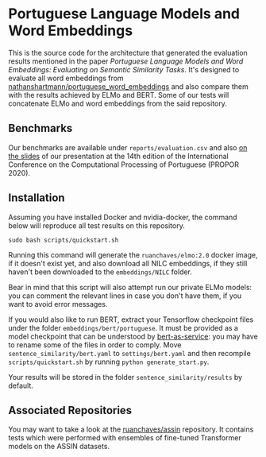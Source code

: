 Portuguese Language Models and Word Embeddings
=================

This is the source code for the architecture that generated the evaluation results mentioned in the paper *Portuguese Language Models and Word Embeddings: Evaluating on Semantic Similarity Tasks*. It's designed to evaluate all word embeddings from [nathanshartmann/portuguese_word_embeddings](https://github.com/nathanshartmann/portuguese_word_embeddings) and also compare them with the results achieved by ELMo and BERT. Some of our tests will concatenate ELMo and word embeddings from the said repository.

## Benchmarks

Our benchmarks are available under `reports/evaluation.csv` and also [on the slides]() of our presentation at the 14th edition of the International Conference on the Computational Processing of Portuguese (PROPOR 2020).

## Installation

Assuming you have installed Docker and nvidia-docker, the command below will reproduce all test results on this repository.

```
sudo bash scripts/quickstart.sh
```

Running this command will generate the `ruanchaves/elmo:2.0` docker image, if it doesn't exist yet, and also download all NILC embeddings, if they still haven't been downloaded to the `embeddings/NILC` folder.

Bear in mind that this script will also attempt run our private ELMo models: you can comment the relevant lines in case you don't have them, if you want to avoid error messages.

If you would also like to run BERT, extract your Tensorflow checkpoint files under the folder `embeddings/bert/portuguese`. It must be provided as a model checkpoint that can be understood by [bert-as-service](https://github.com/hanxiao/bert-as-service): you may have to rename some of the files in order to comply. Move `sentence_similarity/bert.yaml` to `settings/bert.yaml` and then recompile `scripts/quickstart.sh` by running `python generate_start.py`.

Your results will be stored in the folder `sentence_similarity/results` by default.

## Associated Repositories

You may want to take a look at the [ruanchaves/assin](https://github.com/ruanchaves/assin) repository. It contains tests which were performed with ensembles of fine-tuned Transformer models on the ASSIN datasets.